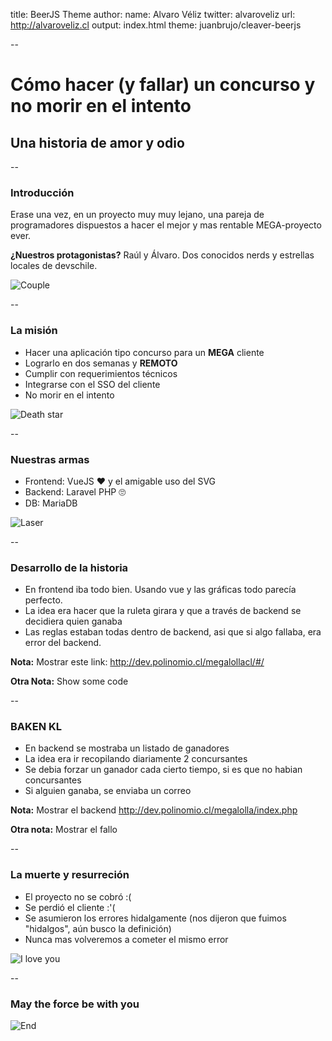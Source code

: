 title: BeerJS Theme
author:
  name: Alvaro Véliz
  twitter: alvaroveliz
  url: http://alvaroveliz.cl
output: index.html
theme: juanbrujo/cleaver-beerjs

--

# Cómo hacer (y fallar) un concurso y no morir en el intento

## Una historia de amor y odio

--

### Introducción

Erase una vez, en un proyecto muy muy lejano, una pareja de programadores dispuestos a hacer el mejor y mas rentable MEGA-proyecto ever. 

**¿Nuestros protagonistas?** Raúl y Álvaro. Dos conocidos nerds y estrellas locales de devschile.

![Couple](https://media.giphy.com/media/UOpdmwKA7la0g/giphy.gif)

--

### La misión

* Hacer una aplicación tipo concurso para un **MEGA** cliente
* Lograrlo en dos semanas y **REMOTO**
* Cumplir con requerimientos técnicos
* Integrarse con el SSO del cliente
* No morir en el intento

![Death star](https://media.giphy.com/media/14uOWZatwjV5Kw/giphy.gif)

--

### Nuestras armas

* Frontend: VueJS ❤️ y el amigable uso del SVG
* Backend: Laravel PHP 🙄
* DB: MariaDB

![Laser](https://media.giphy.com/media/q1MeAPDDMb43K/giphy.gif)

--


### Desarrollo de la historia

* En frontend iba todo bien. Usando vue y las gráficas todo parecía perfecto.
* La idea era hacer que la ruleta girara y que a través de backend se decidiera quien ganaba
* Las reglas estaban todas dentro de backend, asi que si algo fallaba, era error del backend.

**Nota:** Mostrar este link: http://dev.polinomio.cl/megalollacl/#/

**Otra Nota:** Show some code

--

### BAKEN KL

* En backend se mostraba un listado de ganadores
* La idea era ir recopilando diariamente 2 concursantes
* Se debia forzar un ganador cada cierto tiempo, si es que no habian concursantes
* Si alguien ganaba, se enviaba un correo

**Nota:** Mostrar el backend http://dev.polinomio.cl/megalolla/index.php

**Otra nota:** Mostrar el fallo

--

### La muerte y resurreción

- El proyecto no se cobró :(
- Se perdió el cliente :'(
- Se asumieron los errores hidalgamente (nos dijeron que fuimos "hidalgos", aún busco la definición)
- Nunca mas volveremos a cometer el mismo error

![I love you](https://media.giphy.com/media/A4JMsgVgo3ubS/giphy.gif)

--

### May the force be with you

![End](https://media.giphy.com/media/2Pm9shfduCWZ2/giphy.gif)